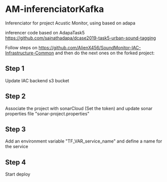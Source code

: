 # AM-inferenciatorKafka
Inferenciator for project Acustic Monitor, using based on adapa

inferencer code based on AdapaTask5 
https://github.com/sainathadapa/dcase2019-task5-urban-sound-tagging


Follow steps on https://github.com/AlienX456/SoundMonitor-IAC-Infrastructure-Common and then do the next ones on the forked project:

## Step 1

Update IAC backend s3 bucket

## Step 2

Associate the project with sonarCloud (Set the token) and update sonar properties file "sonar-project.properties"

## Step 3

Add an environment variable "TF_VAR_service_name" and define a name for the service

## Step 4

Start deploy
